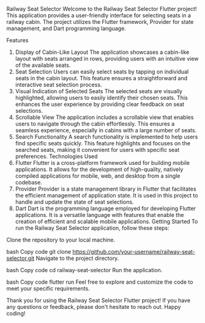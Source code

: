 Railway Seat Selector
Welcome to the Railway Seat Selector Flutter project! This application provides a user-friendly interface for selecting seats in a railway cabin. The project utilizes the Flutter framework, Provider for state management, and Dart programming language.

Features

1. Display of Cabin-Like Layout
   The application showcases a cabin-like layout with seats arranged in rows, providing users with an intuitive view of the available seats.
2. Seat Selection
   Users can easily select seats by tapping on individual seats in the cabin layout. This feature ensures a straightforward and interactive seat selection process.
3. Visual Indication of Selected Seats
   The selected seats are visually highlighted, allowing users to easily identify their chosen seats. This enhances the user experience by providing clear feedback on seat selections.
4. Scrollable View
   The application includes a scrollable view that enables users to navigate through the cabin effortlessly. This ensures a seamless experience, especially in cabins with a large number of seats.
5. Search Functionality
   A search functionality is implemented to help users find specific seats quickly. This feature highlights and focuses on the searched seats, making it convenient for users with specific seat preferences.
   Technologies Used
6. Flutter
   Flutter is a cross-platform framework used for building mobile applications. It allows for the development of high-quality, natively compiled applications for mobile, web, and desktop from a single codebase.
7. Provider
   Provider is a state management library in Flutter that facilitates the efficient management of application state. It is used in this project to handle and update the state of seat selections.
8. Dart
   Dart is the programming language employed for developing Flutter applications. It is a versatile language with features that enable the creation of efficient and scalable mobile applications.
   Getting Started
   To run the Railway Seat Selector application, follow these steps:

Clone the repository to your local machine.

bash
Copy code
git clone https://github.com/your-username/railway-seat-selector.git
Navigate to the project directory.

bash
Copy code
cd railway-seat-selector
Run the application.

bash
Copy code
flutter run
Feel free to explore and customize the code to meet your specific requirements.

Thank you for using the Railway Seat Selector Flutter project! If you have any questions or feedback, please don't hesitate to reach out. Happy coding!
